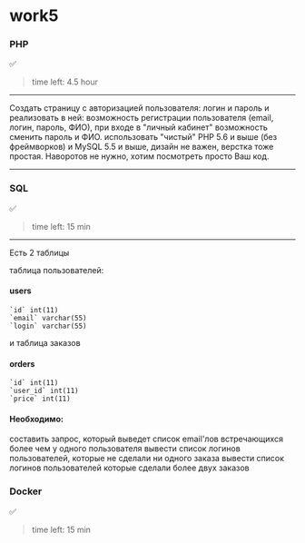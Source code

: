# work5
### PHP

:white_check_mark:     
> time left: 4.5 hour
  
-----

Создать страницу с авторизацией пользователя: логин и пароль и реализовать в ней:
возможность регистрации пользователя (email, логин, пароль, ФИО),
при входе в "личный кабинет" возможность сменить пароль и ФИО.
использовать "чистый" PHP 5.6 и выше (без фреймворков) и MySQL 5.5 и выше, дизайн не важен, верстка тоже простая. Наворотов не нужно, хотим посмотреть просто Ваш код.

-----

### SQL

:white_check_mark:     
> time left: 15 min

-----
Есть 2 таблицы

таблица пользователей:

#### users

```
`id` int(11)
`email` varchar(55)
`login` varchar(55)
```

и таблица заказов

#### orders

```
`id` int(11)
`user_id` int(11)
`price` int(11)
```

#### Необходимо:

составить запрос, который выведет список email'лов встречающихся более чем у одного пользователя
вывести список логинов пользователей, которые не сделали ни одного заказа
вывести список логинов пользователей которые сделали более двух заказов

### Docker
:white_check_mark: 
> time left: 15 min